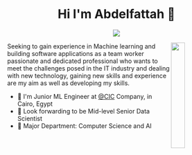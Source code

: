 
<h1 align="center">Hi I'm Abdelfattah 👋</h1>
<p align="center">
    <a href="https://www.linkedin.com/in/abdelfattah-mohamed-0728b9166/"><img src="https://img.shields.io/badge/linkedin-%230177B5?style=flat&logo=linkedin&logoColor=white"/></a>
  </p>
  
  <img src="https://github.com/mohamedabusrea/mohamedabusrea/blob/master/profile-img.png" align="right" width="25%"/>

Seeking to gain experience in Machine learning and building software applications as a team worker passionate and dedicated professional who wants to meet the challenges posed in the IT industry and dealing with new technology, gaining new skills and experience are my aim as well as developing my skills. 

- 💼 I'm Junior ML Engineer at [@CIC](http://cic.ae/) Company, in Cairo, Egypt
- 💼 Look forwarding to be Mid-level Senior Data Scientist
- 💼 Major Department: Computer Science and AI
 


